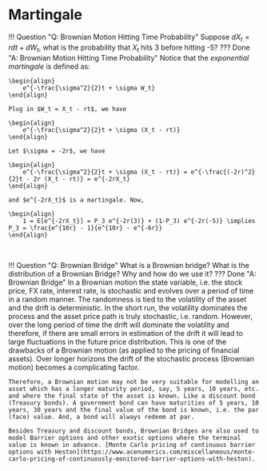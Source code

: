 # Martingale

!!! Question "Q: Brownian Motion Hitting Time Probability"
    Suppose $dX_t = rdt + dW_t$, what is the probability that $X_t$ hits 3 before hitting -5?
??? Done "A: Brownian Motion Hitting Time Probability" 
    Notice that the *exponential martingale* is defined as:
    
    \begin{align}
        e^{-\frac{\sigma^2}{2}t + \sigma W_t}
    \end{align}
    
    Plug in $W_t = X_t - rt$, we have
    
    \begin{align}
        e^{-\frac{\sigma^2}{2}t + \sigma (X_t - rt)}
    \end{align}

    Let $\sigma = -2r$, we have

    \begin{align}
        e^{-\frac{\sigma^2}{2}t + \sigma (X_t - rt)} = e^{-\frac{(-2r)^2}{2}t - 2r (X_t - rt)} = e^{-2rX_t}
    \end{align}

    and $e^{-2rX_t}$ is a martingale. Now,

    \begin{align}
        1 = E[e^{-2rX_t}] = P_3 e^{-2r(3)} + (1-P_3) e^{-2r(-5)} \implies P_3 = \frac{e^{10r} - 1}{e^{10r} - e^{-6r}}
    \end{align}

&nbsp;&nbsp;&nbsp;&nbsp;&nbsp;

!!! Question "Q: Brownian Bridge"
    What is a Brownian bridge? What is the distribution of a Brownian Bridge? Why and how do we use it?
??? Done "A: Brownian Bridge" 
    In a Brownian motion the state variable, i.e. the stock price, FX rate, interest rate, is stochastic and evolves over a period of time in a random manner. The randomness is tied to the volatility of the asset and the drift is deterministic. In the short run, the volatility dominates the process and the asset price path is truly stochastic, i.e. random. However, over the long period of time the drift will dominate the volatility and therefore, if there are small errors in estimation of the drift it will lead to large fluctuations in the future price distribution. This is one of the drawbacks of a Brownian motion (as applied to the pricing of financial assets). Over longer horizons the drift of the stochastic process (Brownian motion) becomes a complicating factor.

    Therefore, a Brownian motion may not be very suitable for modelling an asset which has a longer maturity period, say, 5 years, 10 years, etc. and where the final state of the asset is known. Like a discount bond (Treasury bonds). A government bond can have maturities of 5 years, 10 years, 30 years and the final value of the bond is known, i.e. the par (face) value. And, a bond will always redeem at par.

    Besides Treasury and discount bonds, Brownian Bridges are also used to model Barrier options and other exotic options where the terminal value is known in advance. [Monte Carlo pricing of continuous barrier options with Heston](https://www.acenumerics.com/miscellaneous/monte-carlo-pricing-of-continuously-monitored-barrier-options-with-heston).
